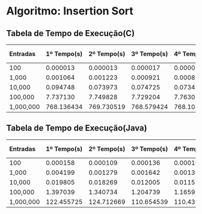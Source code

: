 # Algoritmo: Insertion Sort
## Tabela de Tempo de Execução(C)
| Entradas | 1º Tempo(s) | 2º Tempo(s) | 3º Tempo(s) | 4º Tempo(s) | Média de Tempo(s) |
|:---------|:------------|:------------|:------------|:------------|:------------------|
| 100 | 0.000013 | 0.000013 | 0.000017 | 0.000012 | 0.00001375 |
| 1,000 | 0.001064 | 0.001223 | 0.000921 | 0.000855 | 0.00101575 |
| 10,000 | 0.094748 | 0.073973 | 0.074725 | 0.073480 | 0.0792315 |
| 100,000 | 7.737130 | 7.749828 | 7.729204 | 7.763018 | 7.744795 |
| 1,000,000 | 768.136434 | 769.730519 | 768.579424 | 768.104430 | 768.63770175 |

## Tabela de Tempo de Execução(Java)
| Entradas | 1º Tempo(s) | 2º Tempo(s) | 3º Tempo(s) | 4º Tempo(s) | Média de Tempo(s) |
|:---------|:------------|:------------|:------------|:------------|:------------------|
| 100 | 0.000158 | 0.000109 | 0.000136 | 0.000107 | 0.0001275 |
| 1,000 | 0.004199 | 0.001279 | 0.001642 | 0.001366 | 0.0021215 |
| 10,000 | 0.019805 | 0.018269 | 0.012005 | 0.011513 | 0.015398 |
| 100,000 | 1.397039 | 1.340734 | 1.204739 | 1.165977 | 1.27712225 |
| 1,000,000 | 122.455725 | 124.712669 | 110.654539 | 110.439634 | 117.06564175 |
